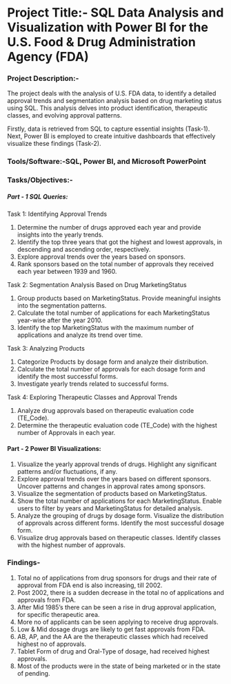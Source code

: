 # Project Title:- SQL Data Analysis and Visualization with Power BI for the U.S. Food & Drug Administration Agency (FDA)

### Project Description:- 

The project deals with the analysis of U.S. FDA data, to identify a detailed approval trends and segmentation analysis based on drug marketing status using SQL. This analysis delves into product identification, therapeutic classes, and evolving approval patterns.

Firstly, data is retrieved from SQL to capture essential insights (Task-1). Next, Power BI is employed to create intuitive dashboards that effectively visualize these findings (Task-2).

### Tools/Software:-SQL, Power BI, and Microsoft PowerPoint

### Tasks/Objectives:-

##### Part - 1 SQL Queries:

Task 1: Identifying Approval Trends
1. Determine the number of drugs approved each year and provide insights into the yearly trends.
2. Identify the top three years that got the highest and lowest approvals, in descending and ascending order, respectively.
3. Explore approval trends over the years based on sponsors. 
4. Rank sponsors based on the total number of approvals they received each year between 1939 and 1960.

Task 2: Segmentation Analysis Based on Drug MarketingStatus
1. Group products based on MarketingStatus. Provide meaningful insights into the segmentation patterns.
2. Calculate the total number of applications for each MarketingStatus year-wise after the year 2010. 
3. Identify the top MarketingStatus with the maximum number of applications and analyze its trend over time.

Task 3: Analyzing Products
1. Categorize Products by dosage form and analyze their distribution.
2. Calculate the total number of approvals for each dosage form and identify the most successful forms.
3. Investigate yearly trends related to successful forms. 

Task 4: Exploring Therapeutic Classes and Approval Trends
1. Analyze drug approvals based on therapeutic evaluation code (TE_Code).
2. Determine the therapeutic evaluation code (TE_Code) with the highest number of Approvals in each year.

#### Part - 2 Power BI Visualizations:

1) Visualize the yearly approval trends of drugs. Highlight any significant patterns and/or fluctuations, if any.
2) Explore approval trends over the years based on different sponsors. Uncover patterns and changes in approval rates among sponsors.
3) Visualize the segmentation of products based on MarketingStatus. 
4) Show the total number of applications for each MarketingStatus. Enable users to filter by years and MarketingStatus for detailed analysis.
5) Analyze the grouping of drugs by dosage form. Visualize the distribution of approvals across different forms. Identify the most successful dosage form.
6) Visualize drug approvals based on therapeutic classes. Identify classes with the highest number of approvals.

### Findings-

1) Total no of applications from drug sponsors for drugs and their rate of approval from FDA end is also increasing, till 2002.
2) Post 2002, there is a sudden decrease in the total no of applications and approvals from FDA.
3) After Mid 1985’s there can be seen a rise in drug approval application, for specific therapeutic area. 
4) More no of applicants can be seen applying to receive drug approvals.
5) Low & Mid dosage drugs are likely to get fast approvals from FDA.
6) AB, AP, and the AA are the therapeutic classes which had received highest no of approvals. 
7) Tablet Form of drug and Oral-Type of dosage, had received highest approvals.
8) Most of the products were in the state of being marketed or in the state of pending.
